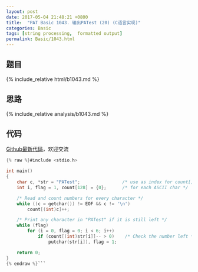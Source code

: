 ```yaml
---
layout: post
date: 2017-05-04 21:48:21 +0800
title:  "PAT Basic 1043. 输出PATest (20) (C语言实现)"
categories: Basic
tags: [string processing,  formatted output]
permalink: Basic/1043.html
---
```


## 题目

{% include_relative html/b1043.md %}

## 思路

{% include_relative analysis/b1043.md %}

## 代码

[Github最新代码](https://github.com/OliverLew/PAT/blob/master/PATBasic/1043.c)，欢迎交流

```c
{% raw %}#include <stdio.h>

int main()
{
	char c, *str = "PATest";                /* use as index for count[] */
	int i, flag = 1, count[128] = {0};      /* for each ASCII char */

	/* Read and count numbers for every character */
	while ((c = getchar()) != EOF && c != '\n')
		count[(int)c]++;

	/* Print any character in "PATest" if it is still left */
	while (flag)
		for (i = 0, flag = 0; i < 6; i++)
			if (count[(int)str[i]]-- > 0)    /* Check the number left */
				putchar(str[i]), flag = 1;

	return 0;
}
{% endraw %}```